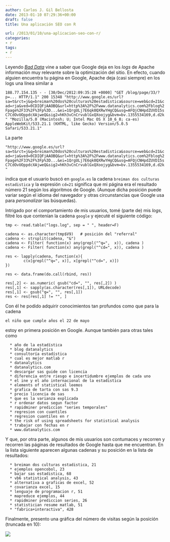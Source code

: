 ```yaml
---
author: Carlos J. Gil Bellosta
date: 2013-01-10 07:29:36+00:00
draft: false
title: Una aplicación SEO con R

url: /2013/01/10/una-aplicacion-seo-con-r/
categories:
- r
tags:
- r
---
```


Leyendo [_Bad Data_](http://shop.oreilly.com/product/0636920024422.do) vine a saber que Google deja en los _logs_ de Apache información muy relevante sobre la optimización del sitio. En efecto, cuando alguien encuentra tu página en Google, Apache deja (casi siempre) en los logs una línea similar a

`188.77.154.135 - - [30/Dec/2012:09:35:28 +0000] "GET /blog/page/33/?p=... HTTP/1.1" 200 15348 "http://www.google.es/url?sa=t&rct=j&q=breiman%20dos%20culturas%20estadistica&source=web&cd=21&cad=rja&ved=0CDIQFjAAOBQ&url=http%3A%2F%2Fwww.datanalytics.com%2Fblog%2Fpage%2F33%2F%3Fp%3D...&ei=1QrgULj7E6qk0QXRwYHgCQ&usg=AFQjCNHpdZUVD15sC7CdOvUOppdcXAjweQ&sig2=hKh3vCnCrvublGxQXoojyg&bvm=bv.1355534169,d.d2k" "Mozilla/5.0 (Macintosh; U; Intel Mac OS X 10_6_8; ca-es) AppleWebKit/533.21.1 (KHTML, like Gecko) Version/5.0.5 Safari/533.21.1"`

La parte

`"http://www.google.es/url?sa=t&rct=j&q=breiman%20dos%20culturas%20estadistica&source=web&cd=21&cad=rja&ved=0CDIQFjAAOBQ&url=http%3A%2F%2Fwww.datanalytics.com%2Fblog%2Fpage%2F33%2F%3Fp%3D...&ei=1QrgULj7E6qk0QXRwYHgCQ&usg=AFQjCNHpdZUVD15sC7CdOvUOppdcXAjweQ&sig2=hKh3vCnCrvublGxQXoojyg&bvm=bv.1355534169,d.d2k"`

indica que el usuario buscó en `google.es` la cadena `breiman dos culturas estadistica` y la expresión `cd=21` significa que mi página era el resultado número 21 según los algoritmos de Google. (Aunque dicha posición puede variar según el idioma del navegador y otras circunstancias que Google usa para _personalizar_ las búsquedas).

Intrigado por el comportamiento de mis usuarios, tomé (parte de) mis _logs_, filtré los que contenían la cadena `google` y ejecuté el siguiente código:








    tmp <- read.table("logs.log", sep = " ", header=F)

    cadena <- as.character(tmp$V9)   # posición del "referral"
    cadena <- strsplit(cadena, "&")
    cadena <- Filter( function(x) any(grepl("^q=",  x)), cadena )
    cadena <- Filter( function(x) any(grepl("^cd=", x)), cadena )

    res <- lapply(cadena, function(x){
    		c(x[grepl("^q=", x)], x[grepl("^cd=", x)])
    })

    res <- data.frame(do.call(rbind, res))

    res[,2] <- as.numeric( gsub("cd=", "", res[,2]) )
    res[,1] <- sapply(as.character(res[,1]), URLdecode)
    res[,1] <- gsub("q=", "", res[,1])
    res <- res[res[,1] != "", ]








Con él he podido adquirir conocimientos tan profundos como que para la cadena


`el niño que cumple años el 22 de mayo`


estoy en primera posición en Google. Aunque también para otras tales como



	  * año de la estadística
	  * blog datanalytics
	  * consultoría estadística
	  * cual es mejor matlab r
	  * datanalytics
	  * datanalytics.com
	  * descargar sas guide con licencia
	  * diferencia entre riesgo e incertidumbre ejemplos de cada uno
	  * el ine y el año internacional de la estadistica
	  * elements of statistical leemos
	  * grafica de tarta con sas 9.3
	  * precio licencia de sas
	  * que es la varianza explicada
	  * r ordenar datos segun factor
	  * rapidminer prediccion "series temporales"
	  * regresion con cuantiles
	  * regresion cuantiles en r
	  * the risk of using spreadsheets for statistical analysis
	  * trabajar con fechas en r
	  * www.datanalytics.com

Y que, por otra parte, algunos de mis usuarios son contumaces y recorren y recorren las páginas de resultados de Google hasta que me encuentran. En la lista siguiente aparecen algunas cadenas y su posición en la lista de resultados:

	  * breiman dos culturas estadistica, 21
	  * ejemplos opencobol, 23
	  * bajar sas estadistica, 68
	  * vb6 statistical analysis, 43
	  * alternativa a graficas de excel, 52
	  * covarianza excel, 15
	  * lenguaje de programacion r, 51
	  * mapreduce ejemplos, 44
	  * rapidminer prediccion series, 26
	  * statistician resume matlab, 51
	  * "fabrica+interactiva", 428


Finalmente, presento una gráfica del número de visitas según la posición (truncada en 10):

[![](/wp-uploads/2013/01/visitas_por_posicion1.png)
](/wp-uploads/2013/01/visitas_por_posicion1.png)

